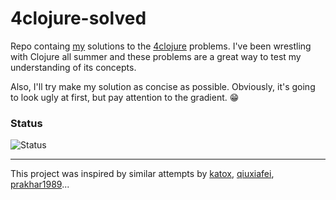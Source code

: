 # 4clojure-solved

Repo containg [my](http://www.4clojure.com/user/ykumards) solutions to the [4clojure](http://www.4clojure.com/) problems. I've been wrestling with Clojure all summer and these problems are a great way to test my understanding of its concepts.

Also, I'll try make my solution as concise as possible. Obviously, it's going to look ugly at first, but pay attention to the gradient. :grin:

### Status

![Status](https://img.shields.io/badge/Solved-29%2F156-green.svg)

---
This project was inspired by similar attempts by [katox](https://github.com/katox/4clojure-solutions), [qiuxiafei](https://github.com/qiuxiafei/4clojure), [prakhar1989](https://github.com/prakhar1989/4clojure-solutions)...